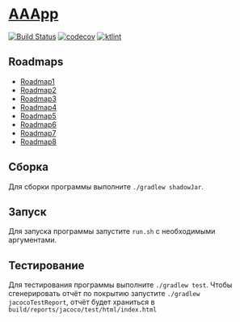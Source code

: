 # [AAApp](https://xwillq.github.io/AAApp/)

[![Build Status](https://travis-ci.com/xWillQ/AAApp.svg?branch=master)](https://travis-ci.com/xWillQ/AAApp)
[![codecov](https://codecov.io/gh/xWillQ/AAApp/branch/master/graph/badge.svg)](https://codecov.io/gh/xWillQ/AAApp)
[![ktlint](https://img.shields.io/badge/code%20style-%E2%9D%A4-FF4081.svg)](https://ktlint.github.io/)

## Roadmaps
- [Roadmap1](doc/ROADMAP1.md)
- [Roadmap2](doc/ROADMAP2.md)
- [Roadmap3](doc/ROADMAP3.md)
- [Roadmap4](doc/ROADMAP4.md)
- [Roadmap5](doc/ROADMAP5.md)
- [Roadmap6](doc/ROADMAP6.md)
- [Roadmap7](doc/ROADMAP7.md)
- [Roadmap8](doc/ROADMAP8.md)

## Сборка
Для сборки программы выполните `./gradlew shadowJar`.

## Запуск
Для запуска программы запустите `run.sh` с необходимыми аргументами.

## Тестирование
Для тестирования программы выполните `./gradlew test`. Чтобы сгенерировать отчёт по покрытию запустите `./gradlew jacocoTestReport`, отчёт будет храниться в `build/reports/jacoco/test/html/index.html`
